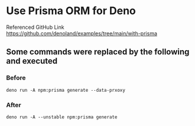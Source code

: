 # Use Prisma ORM for Deno

Referenced GitHub Link  
https://github.com/denoland/examples/tree/main/with-prisma

## Some commands were replaced by the following and executed

### Before

```
deno run -A npm:prisma generate --data-prxoxy
```

### After

```
deno run -A --unstable npm:prisma generate
```

